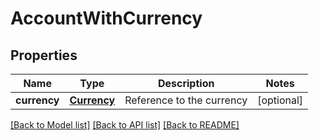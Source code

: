 # AccountWithCurrency

## Properties
Name | Type | Description | Notes
------------ | ------------- | ------------- | -------------
**currency** | [**Currency**](Currency.md) | Reference to the currency | [optional] 

[[Back to Model list]](../README.md#documentation-for-models) [[Back to API list]](../README.md#documentation-for-api-endpoints) [[Back to README]](../README.md)


